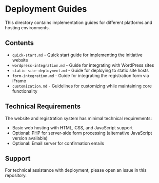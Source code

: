 # Deployment Guides

This directory contains implementation guides for different platforms and hosting environments.

## Contents

- `quick-start.md` - Quick start guide for implementing the initiative website
- `wordpress-integration.md` - Guide for integrating with WordPress sites
- `static-site-deployment.md` - Guide for deploying to static site hosts
- `form-integration.md` - Guide for integrating the registration form via iFrame
- `customization.md` - Guidelines for customizing while maintaining core functionality

## Technical Requirements

The website and registration system has minimal technical requirements:
- Basic web hosting with HTML, CSS, and JavaScript support
- Optional: PHP for server-side form processing (alternative JavaScript version available)
- Optional: Email server for confirmation emails

## Support

For technical assistance with deployment, please open an issue in this repository.
